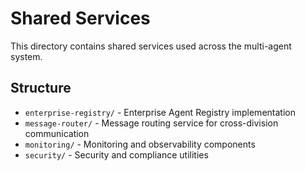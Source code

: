 # Shared Services

This directory contains shared services used across the multi-agent system.

## Structure
- `enterprise-registry/` - Enterprise Agent Registry implementation
- `message-router/` - Message routing service for cross-division communication
- `monitoring/` - Monitoring and observability components
- `security/` - Security and compliance utilities